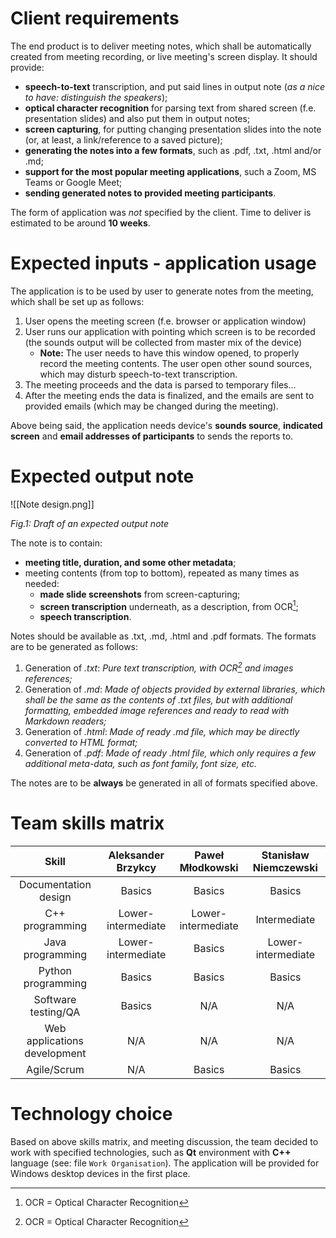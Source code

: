 # Client requirements

The end product is to deliver meeting notes, which shall be automatically created from meeting recording, or live meeting's screen display. It should provide:
- **speech-to-text** transcription, and put said lines in output note (*as a nice to have: distinguish the speakers*);
- **optical character recognition** for parsing text from shared screen (f.e. presentation slides) and also put them in output notes;
- **screen capturing**, for putting changing presentation slides into the note (or, at least, a link/reference to a saved picture);
- **generating the notes into a few formats**, such as .pdf, .txt, .html and/or .md;
- **support for the most popular meeting applications**, such a Zoom, MS Teams or Google Meet;
- **sending generated notes to provided meeting participants**.

The form of application was *not* specified by the client. Time to deliver is estimated to be around **10 weeks**.

# Expected inputs - application usage

The application is to be used by user to generate notes from the meeting, which shall be set up as follows:
1. User opens the meeting screen (f.e. browser or application window)
2. User runs our application with pointing which screen is to be recorded (the sounds output will be collected from master mix of the device)
	- **Note:** The user needs to have this window opened, to properly record the meeting contents. The user open other sound sources, which may disturb speech-to-text transcription.
3. The meeting proceeds and the data is parsed to temporary files...
4. After the meeting ends the data is finalized, and the emails are sent to provided emails (which may be changed during the meeting).

Above being said, the application needs device's **sounds source**, **indicated screen** and **email addresses of participants** to sends the reports to.

# Expected output note

![[Note design.png]]

*Fig.1: Draft of an expected output note*

The note is to contain:
- **meeting title, duration, and some other metadata**;
- meeting contents (from top to bottom), repeated as many times as needed:
	- **made slide screenshots** from screen-capturing;
	- **screen transcription** underneath, as a description, from OCR[^1];
	- **speech transcription**.

Notes should be available as .txt, .md, .html and .pdf formats. The formats are to be generated as follows:
1. Generation of *.txt*: *Pure text transcription, with OCR[^1] and images references;*
2. Generation of *.md*: *Made of objects provided by external libraries, which shall be the same as the contents of .txt files, but with additional formatting, embedded image references and ready to read with Markdown readers;*
3. Generation of *.html*: *Made of ready .md file, which may be directly converted to HTML format;*
4. Generation of *.pdf*: *Made of ready .html file, which only requires a few additional meta-data, such as font family, font size, etc.*

The notes are to be **always** be generated in all of formats specified above.

# Team skills matrix

| Skill | Aleksander Brzykcy | Paweł Młodkowski | Stanisław Niemczewski |
| :---: | :---: | :---: | :---: |
| Documentation design | Basics | Basics | Basics | 
| C++ programming | Lower-intermediate | Lower-intermediate | Intermediate | 
| Java programming | Lower-intermediate | Basics | Lower-intermediate | 
| Python programming | Basics | Basics | Basics | 
| Software testing/QA | Basics | N/A | N/A | 
| Web applications development | N/A | N/A | N/A | 
| Agile/Scrum | N/A | Basics | Basics | 

# Technology choice

Based on above skills matrix, and meeting discussion, the team decided to work with specified technologies, such as **Qt** environment with **C++** language (see: file ```Work Organisation```). The application will be provided for Windows desktop devices in the first place.

[^1]: OCR = Optical Character Recognition